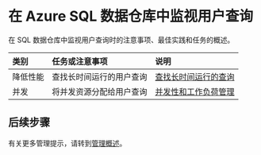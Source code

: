 <properties
   pageTitle="在 Azure SQL 数据仓库中监视用户查询 | Azure"
   description="在 Azure SQL 数据仓库中监视用户查询时的注意事项、最佳实践和任务的概述"
   services="sql-data-warehouse"
   documentationCenter="NA"
   authors="jrowlandjones"
   manager="barbkess"
   editor=""/>

<tags
   ms.service="sql-data-warehouse"
   ms.date="05/02/2016"
   wacn.date="06/27/2016"/>

# 在 Azure SQL 数据仓库中监视用户查询

在 SQL 数据仓库中监视用户查询时的注意事项、最佳实践和任务的概述。



| 类别 | 任务或注意事项 | 说明 |
| :-----------------------| :---------------------------------------------- | :----------- |
| 降低性能 | 查找长时间运行的用户查询 | [查找长时间运行的查询][] |
| 并发 | 将并发资源分配给用户查询 | [并发性和工作负荷管理][] |






## 后续步骤

有关更多管理提示，请转到[管理概述][]。

<!--Image references-->

<!--Article references-->
[查找长时间运行的查询]: /documentation/articles/sql-data-warehouse-manage-find-long-running-queries/
[并发性和工作负荷管理]: /documentation/articles/sql-data-warehouse-develop-concurrency/
[管理概述]: /documentation/articles/sql-data-warehouse-overview-manage/

<!--MSDN references-->


<!--Other Web references-->
<!---HONumber=Mooncake_0620_2016-->